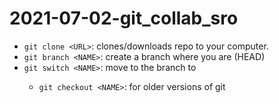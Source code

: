 # 2021-07-02-git_collab_sro

- `git clone <URL>`: clones/downloads repo to your computer.
- `git branch <NAME>`: create a branch <NAME> where you are (HEAD)
- `git switch <NAME>`: move to the branch to <NAME>
	- `git checkout <NAME>`: for older versions of git
	
